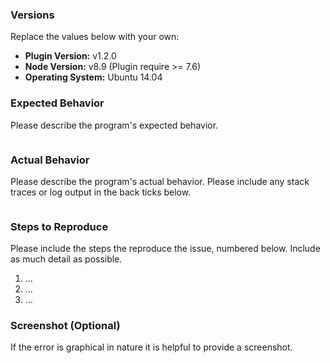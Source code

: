 ### Versions

Replace the values below with your own:

- **Plugin Version:** v1.2.0
- **Node Version:** v8.9 (Plugin require >= 7.6)
- **Operating System:** Ubuntu 14.04


### Expected Behavior

Please describe the program's expected behavior.

```

```

### Actual Behavior

Please describe the program's actual behavior. Please include any stack traces
or log output in the back ticks below.

```

```

### Steps to Reproduce

Please include the steps the reproduce the issue, numbered below. Include as
much detail as possible.

1. ...
2. ...
3. ...

### Screenshot (Optional)

If the error is graphical in nature it is helpful to provide a screenshot. 
